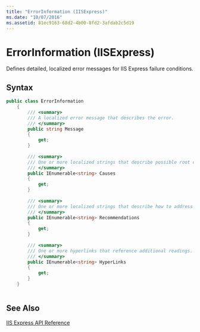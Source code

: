 ```yaml
---
title: "ErrorInformation (IISExpress)"
ms.date: "10/07/2016"
ms.assetid: 81ec9163-68d2-4b00-8fd2-3afdab2c5d19
---
```

# ErrorInformation (IISExpress)

Defines detailed, localized error messages for IIS Express failure conditions.  
  
## Syntax  
  
```csharp  
public class ErrorInformation  
    {  
        /// <summary>  
        /// A localized error message that describes the error.  
        /// </summary>  
        public string Message  
        {  
            get;  
        }  
  
        /// <summary>  
        /// One or more localized strings that describe possible root causes for the failure.  
        /// </summary>  
        public IEnumerable<string> Causes  
        {  
            get;  
        }  
  
        /// <summary>  
        /// One or more localized strings that describe how to address the failure.  
        /// </summary>  
        public IEnumerable<string> Recommendations  
        {  
            get;  
        }  
  
        /// <summary>  
        /// One or more hyperlinks that reference additional readings.  
        /// </summary>  
        public IEnumerable<string> HyperLinks  
        {  
            get;  
        }  
    }  
  
```  
 
## See Also  

 [IIS Express API Reference](../../extensions/express-api-reference/express-api-reference.md)
